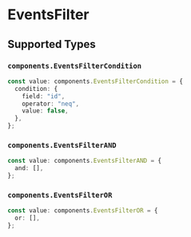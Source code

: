 # EventsFilter


## Supported Types

### `components.EventsFilterCondition`

```typescript
const value: components.EventsFilterCondition = {
  condition: {
    field: "id",
    operator: "neq",
    value: false,
  },
};
```

### `components.EventsFilterAND`

```typescript
const value: components.EventsFilterAND = {
  and: [],
};
```

### `components.EventsFilterOR`

```typescript
const value: components.EventsFilterOR = {
  or: [],
};
```

